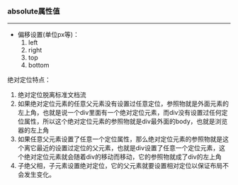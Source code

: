 ### absolute属性值
---
- 偏移设置(单位px等)：
  1. left
  2. right
  3. top
  4. bottom

绝对定位特点：
1. 绝对定位脱离标准文档流
2. 如果绝对定位元素的任意父元素没有设置过任意定位，参照物就是外面元素的左上角，也就是说一个div里面有一个绝对定位元素，而div没有设置过任何定位属性，所以这个绝对定位元素的参照物就是div最外面的body，也就是浏览器的左上角
3. 如果任意父元素设置了任意一个定位属性，那么绝对定位元素的参照物就是这个离它最近的设置过定位的父元素，也就是div设置了任意一个定位元素，这个绝对定位元素就会随着div的移动而移动，它的参照物就成了div的左上角
4. 子绝父相，子元素设置绝对定位，它的父元素就要设置相对定位以保证布局不会发生变化。